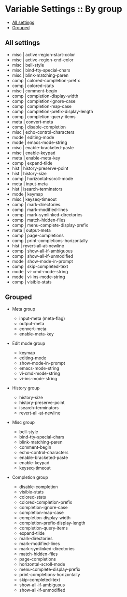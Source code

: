 # Variable Settings :: By group

<!-- TOC -->

- [All settings](#all-settings)
- [Grouped](#grouped)

<!-- /TOC -->


## All settings
- misc | active-region-start-color
- misc | active-region-end-color
- misc | bell-style
- misc | bind-tty-special-chars
- misc | blink-matching-paren
- comp | colored-completion-prefix
- comp | colored-stats
- misc | comment-begin
- comp | completion-display-width
- comp | completion-ignore-case
- comp | completion-map-case
- comp | completion-prefix-display-length
- comp | completion-query-items
- meta | convert-meta
- comp | disable-completion
- misc | echo-control-characters
- mode | editing-mode
- mode | emacs-mode-string
- misc | enable-bracketed-paste
- misc | enable-keypad
- meta | enable-meta-key
- comp | expand-tilde
- hist | history-preserve-point
- hist | history-size
- comp | horizontal-scroll-mode
- meta | input-meta
- hist | isearch-terminators
- mode | keymap
- misc | keyseq-timeout
- comp | mark-directories
- comp | mark-modified-lines
- comp | mark-symlinked-directories
- comp | match-hidden-files
- comp | menu-complete-display-prefix
- meta | output-meta
- comp | page-completions
- comp | print-completions-horizontally
- hist | revert-all-at-newline
- comp | show-all-if-ambiguous
- comp | show-all-if-unmodified
- mode | show-mode-in-prompt
- comp | skip-completed-text
- mode | vi-cmd-mode-string
- mode | vi-ins-mode-string
- comp | visible-stats


## Grouped

- Meta group
  - input-meta (meta-flag)
  - output-meta
  - convert-meta
  - enable-meta-key

- Edit mode group
  - keymap
  - editing-mode
  - show-mode-in-prompt
  - emacs-mode-string
  - vi-cmd-mode-string
  - vi-ins-mode-string

- History group
  - history-size
  - history-preserve-point
  - isearch-terminators
  - revert-all-at-newline

- Misc group
  - bell-style
  - bind-tty-special-chars
  - blink-matching-paren
  - comment-begin
  - echo-control-characters
  - enable-bracketed-paste
  - enable-keypad
  - keyseq-timeout

- Completion group
  - disable-completion
  - visible-stats
  - colored-stats
  - colored-completion-prefix
  - completion-ignore-case
  - completion-map-case
  - completion-display-width
  - completion-prefix-display-length
  - completion-query-items
  - expand-tilde
  - mark-directories
  - mark-modified-lines
  - mark-symlinked-directories
  - match-hidden-files
  - page-completions
  - horizontal-scroll-mode
  - menu-complete-display-prefix
  - print-completions-horizontally
  - skip-completed-text
  - show-all-if-ambiguous
  - show-all-if-unmodified
